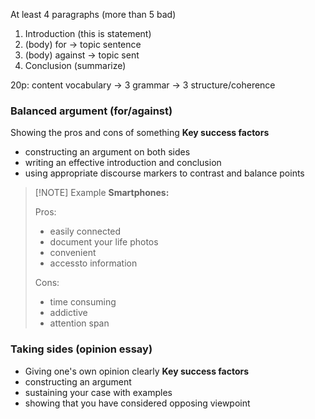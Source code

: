 At least 4 paragraphs (more than 5 bad)
1. Introduction (this is statement)
2. (body) for -> topic sentence
3. (body) against -> topic sent
4. Conclusion (summarize)

20p:
content
vocabulary -> 3
grammar -> 3
structure/coherence

### **Balanced argument** (for/against)
Showing the pros and cons of something
**Key success factors**
- constructing an argument on both sides
- writing an effective introduction and conclusion
- using appropriate discourse markers to contrast and balance points

> [!NOTE] Example
> **Smartphones:**
> 
> Pros:
> - easily connected
> - document your life photos
> - convenient
> - accessto information
> 
> Cons:
> - time consuming
> - addictive
> - attention span






### **Taking sides** (opinion essay)
- Giving one's own opinion clearly
**Key success factors**
- constructing an argument
- sustaining your case with examples
- showing that you have considered opposing viewpoint